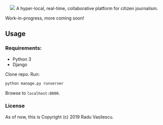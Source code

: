 <p align="center">
  <img src="https://user-images.githubusercontent.com/10100323/54144603-6f555f00-4402-11e9-9422-13f36e4f6cf8.png">
  A hyper-local, real-time, collaborative platform for citizen journalism.
</p>

Work-in-progress, more coming soon!

## Usage

### Requirements:

- Python 3
- Django

Clone repo. Run:

```bash
python manage.py runserver
```

Browse to `localhost:8000`.

### License

As of now, this is Copyright (c) 2019 Radu Vasilescu.


